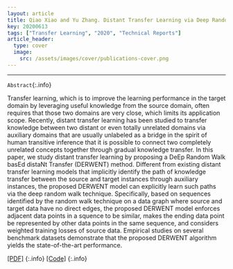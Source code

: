 ```yaml
---
layout: article
title: Qiao Xiao and Yu Zhang. Distant Transfer Learning via Deep Random Walk. arXiv:2006.07622, 2020.
key: 20200613
tags: ["Transfer Learning", "2020", "Technical Reports"]
article_header:
  type: cover
  image:
    src: /assets/images/cover/publications-cover.png
---
```




<div class="article__content" markdown="1">

---
`Abstract`{:.info}

Transfer learning, which is to improve the learning performance in the target domain by leveraging useful knowledge from the source domain, often requires that those two domains are very close, which limits its application scope. Recently, distant transfer learning has been studied to transfer knowledge between two distant or even totally unrelated domains via auxiliary domains that are usually unlabeled as a bridge in the spirit of human transitive inference that it is possible to connect two completely unrelated concepts together through gradual knowledge transfer. In this paper, we study distant transfer learning by proposing a DeEp Random Walk basEd distaNt Transfer (DERWENT) method. Different from existing distant transfer learning models that implicitly identify the path of knowledge transfer between the source and target instances through auxiliary instances, the proposed DERWENT model can explicitly learn such paths via the deep random walk technique. Specifically, based on sequences identified by the random walk technique on a data graph where source and target data have no direct edges, the proposed DERWENT model enforces adjacent data points in a squence to be similar, makes the ending data point be represented by other data points in the same sequence, and considers weighted training losses of source data. Empirical studies on several benchmark datasets demonstrate that the proposed DERWENT algorithm yields the state-of-the-art performance. 

<!--more-->

[\[PDF\]](https://arxiv.org/abs/2006.07622)
{:.info}
[\[Code\]](https://arxiv.org/abs/2006.07622)
{:.info}

</div>